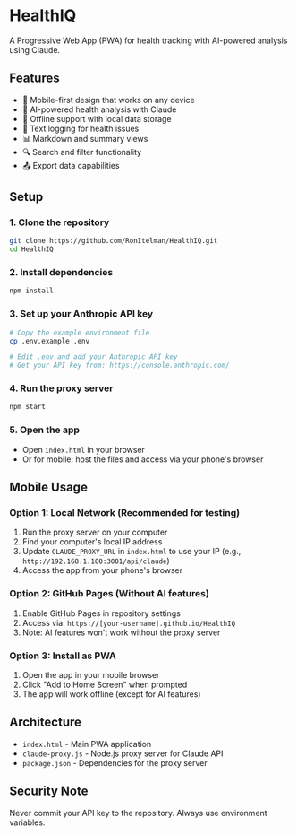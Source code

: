 # HealthIQ

A Progressive Web App (PWA) for health tracking with AI-powered analysis using Claude.

## Features

- 📱 Mobile-first design that works on any device
- 🤖 AI-powered health analysis with Claude
- 💾 Offline support with local data storage
- 📝 Text logging for health issues
- 📊 Markdown and summary views
- 🔍 Search and filter functionality
- 📤 Export data capabilities

## Setup

### 1. Clone the repository
```bash
git clone https://github.com/RonItelman/HealthIQ.git
cd HealthIQ
```

### 2. Install dependencies
```bash
npm install
```

### 3. Set up your Anthropic API key
```bash
# Copy the example environment file
cp .env.example .env

# Edit .env and add your Anthropic API key
# Get your API key from: https://console.anthropic.com/
```

### 4. Run the proxy server
```bash
npm start
```

### 5. Open the app
- Open `index.html` in your browser
- Or for mobile: host the files and access via your phone's browser

## Mobile Usage

### Option 1: Local Network (Recommended for testing)
1. Run the proxy server on your computer
2. Find your computer's local IP address
3. Update `CLAUDE_PROXY_URL` in `index.html` to use your IP (e.g., `http://192.168.1.100:3001/api/claude`)
4. Access the app from your phone's browser

### Option 2: GitHub Pages (Without AI features)
1. Enable GitHub Pages in repository settings
2. Access via: `https://[your-username].github.io/HealthIQ`
3. Note: AI features won't work without the proxy server

### Option 3: Install as PWA
1. Open the app in your mobile browser
2. Click "Add to Home Screen" when prompted
3. The app will work offline (except for AI features)

## Architecture

- `index.html` - Main PWA application
- `claude-proxy.js` - Node.js proxy server for Claude API
- `package.json` - Dependencies for the proxy server

## Security Note

Never commit your API key to the repository. Always use environment variables.